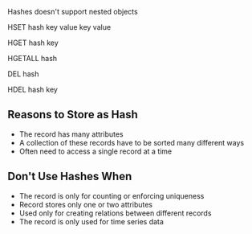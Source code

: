 Hashes doesn't support nested objects

HSET hash key value key value

HGET hash key

HGETALL hash

DEL hash

HDEL hash key

## Reasons to Store as Hash
- The record has many attributes
- A collection of these records have to be sorted many different ways
- Often need to access a single record at a time

## Don't Use Hashes When
- The record is only for counting or enforcing uniqueness
- Record stores only one or two attributes
- Used only for creating relations between different records
- The record is only used for time series data